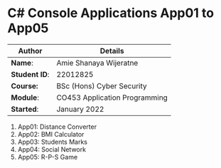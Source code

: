 # C# Console Applications App01 to App05
| Author | Details |
| ---- | ---- |
**Name**: | Amie Shanaya Wijeratne  |
**Student ID**: | 22012825 |
**Course:** | BSc (Hons) Cyber Security |
**Module**: | CO453 Application Programming|
**Started**: | January 2022 |    

1. App01: Distance Converter
2. App02: BMI Calculator
3. App03: Students Marks
4. App04: Social Network
5. App05: R-P-S Game
